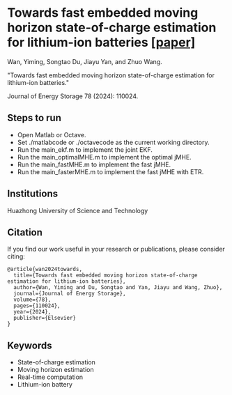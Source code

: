 # Towards fast embedded moving horizon state-of-charge estimation for lithium-ion batteries [[paper]](https://github.com/Du-Songtao/Towards-fast-embedded-moving-horizon-state-of-charge-estimation-for-lithium-ion-batteries/edit/main/README.md)
Wan, Yiming, Songtao Du, Jiayu Yan, and Zhuo Wang. 

"Towards fast embedded moving horizon state-of-charge estimation for lithium-ion batteries." 

Journal of Energy Storage 78 (2024): 110024.

## Steps to run
* Open Matlab or Octave.
* Set ./matlabcode or  ./octavecode as the current working directory.
* Run the main_ekf.m to implement the joint EKF.
* Run the main_optimalMHE.m to implement the optimal jMHE.
* Run the main_fastMHE.m to implement the fast jMHE.
* Run the main_fasterMHE.m to implement the fast jMHE with ETR.

## Institutions
Huazhong University of Science and Technology

## Citation
If you find our work useful in your research or publications, please consider citing:
```
@article{wan2024towards,
  title={Towards fast embedded moving horizon state-of-charge estimation for lithium-ion batteries},
  author={Wan, Yiming and Du, Songtao and Yan, Jiayu and Wang, Zhuo},
  journal={Journal of Energy Storage},
  volume={78},
  pages={110024},
  year={2024},
  publisher={Elsevier}
}
```

## Keywords
* State-of-charge estimation
* Moving horizon estimation
* Real-time computation
* Lithium-ion battery
